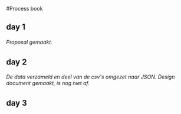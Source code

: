 #Process book
## day 1
###### Proposal gemaakt.
## day 2
###### De data verzameld en deel van de csv's omgezet naar JSON. Design document gemaakt, is nog niet af.
## day 3
######